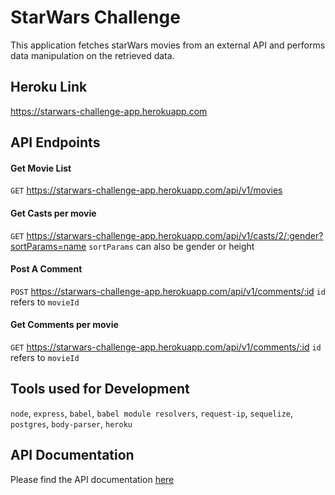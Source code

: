 # StarWars Challenge
This application fetches starWars movies from an external API and performs data manipulation on the retrieved data.

## Heroku Link
https://starwars-challenge-app.herokuapp.com

## API Endpoints

#### Get Movie List
`GET` https://starwars-challenge-app.herokuapp.com/api/v1/movies

#### Get Casts per movie
`GET` https://starwars-challenge-app.herokuapp.com/api/v1/casts/2/:gender?sortParams=name
`sortParams` can also be gender or height

#### Post A Comment
`POST` https://starwars-challenge-app.herokuapp.com/api/v1/comments/:id
`id` refers to `movieId`

#### Get Comments per movie
`GET` https://starwars-challenge-app.herokuapp.com/api/v1/comments/:id
`id` refers to `movieId`

## Tools used for Development
`node`, `express`, `babel`, `babel module resolvers`, `request-ip`, `sequelize`, `postgres`, `body-parser`, `heroku`

## API Documentation
Please find the API documentation [here](https://starwarschallenge.docs.apiary.io/)
